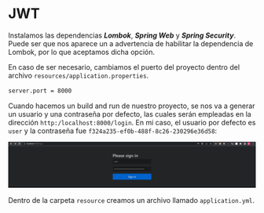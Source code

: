 # JWT

Instalamos las dependencias ***Lombok***, ***Spring Web*** y ***Spring Security***. Puede ser que nos aparece un a advertencia de habilitar la dependencia de Lombok, por lo que aceptamos dicha opción.

En caso de ser necesario, cambiamos el puerto del proyecto dentro del archivo `resources/application.properties`.

```txt
server.port = 8000
```

Cuando hacemos un build and run de nuestro proyecto, se nos va a generar un usuario y una contraseña por defecto, las cuales serán empleadas en la dirección `http:/localhost:8000/login`. En mi caso, el usuario por defecto es `user` y la contraseña fue `f324a235-ef0b-488f-8c26-230296e36d58`:

![i](doc/01.png)

Dentro de la carpeta `resource` creamos un archivo llamado `application.yml`.
